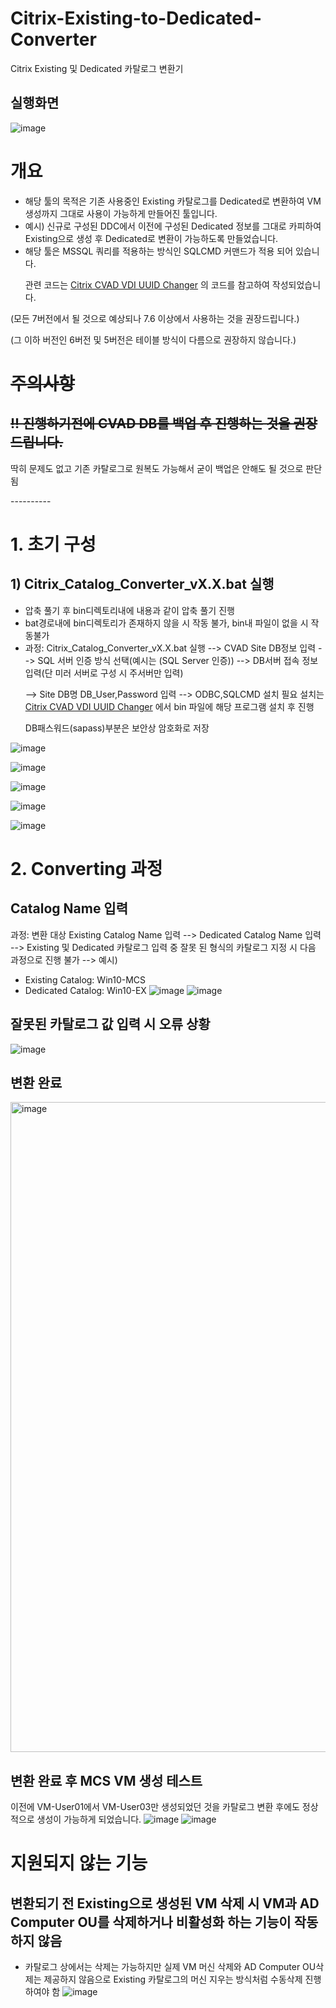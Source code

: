 # Citrix-Existing-to-Dedicated-Converter
Citrix Existing 및 Dedicated 카탈로그 변환기

## 실행화면
![image](https://github.com/LKdiol/Citrix-Existing-to-Dedicated-Converter/assets/126259075/f216f623-94ed-4321-882a-3b48ffec15be)

# 개요

* 해당 툴의 목적은 기존 사용중인 Existing 카탈로그를 Dedicated로 변환하여 VM생성까지 그대로 사용이 가능하게 만들어진 툴입니다.
* 예시) 신규로 구성된 DDC에서 이전에 구성된 Dedicated 정보를 그대로 카피하여 Existing으로 생성 후 Dedicated로 변환이 가능하도록 만들었습니다.
* 해당 툴은 MSSQL 쿼리를 적용하는 방식인 SQLCMD 커맨드가 적용 되어 있습니다.
  <p>관련 코드는 <a href="https://github.com/LKdiol/Citrix-CVAD-VDI-UUID-Changer">Citrix CVAD VDI UUID Changer</a> 의 코드를 참고하여 작성되었습니다.</p>
   
<p> (모든 7버전에서 될 것으로 예상되나 7.6 이상에서 사용하는 것을 권장드립니다.) </p>
<p> (그 이하 버전인 6버전 및 5버전은 테이블 방식이 다름으로 권장하지 않습니다.) </p>

# <del>  주의사항 </del>
## <del> !! 진행하기전에 CVAD DB를 백업 후 진행하는 것을 권장드립니다. </del>
<p> 딱히 문제도 없고 기존 카탈로그로 원복도 가능해서 굳이 백업은 안해도 될 것으로 판단 됨 </p>
----------

# 1. 초기 구성
## 1) Citrix_Catalog_Converter_vX.X.bat 실행
* 압축 풀기 후 bin디렉토리내에 내용과 같이 압축 풀기 진행 
* bat경로내에 bin디렉토리가 존재하지 않을 시 작동 불가, bin내 파일이 없을 시 작동불가
* 과정: Citrix_Catalog_Converter_vX.X.bat 실행 --> CVAD Site DB정보 입력 --> SQL 서버 인증 방식 선택(예시는 (SQL Server 인증)) --> DB서버 접속 정보 입력(단 미러 서버로 구성 시 주서버만 입력)
  <p> --> Site DB명 DB_User,Password 입력 --> ODBC,SQLCMD 설치 필요 설치는 <a href="https://github.com/LKdiol/Citrix-CVAD-VDI-UUID-Changer">Citrix CVAD VDI UUID Changer</a> 에서 bin 파일에 해당 프로그램 설치 후 진행 </p>
    DB패스워드(sapass)부분은 보안상 암호화로 저장

![image](https://github.com/LKdiol/Citrix-Existing-to-Dedicated-Converter/assets/126259075/132ed746-5130-44a6-b1a1-8ede49c59ee0)

![image](https://github.com/LKdiol/Citrix-Existing-to-Dedicated-Converter/assets/126259075/8ff052dd-84d9-4531-a9d2-d16176ca7ca9)

![image](https://github.com/LKdiol/Citrix-Existing-to-Dedicated-Converter/assets/126259075/34ae9acd-21c6-4515-8894-c29af275127e)

![image](https://github.com/LKdiol/Citrix-Existing-to-Dedicated-Converter/assets/126259075/8f8d56bd-0d4c-4ecb-be24-aec7148558ee)

![image](https://github.com/LKdiol/Citrix-Existing-to-Dedicated-Converter/assets/126259075/9ee4e10f-7d2f-4203-bc51-a375878e22a1)


# 2. Converting 과정
## Catalog Name 입력
과정: 변환 대상 Existing Catalog Name 입력 --> Dedicated Catalog Name 입력 --> Existing 및 Dedicated 카탈로그 입력 중 잘못 된 형식의 카탈로그 지정 시 다음 과정으로 진행 불가 --> 
 예시)
- Existing Catalog: Win10-MCS
- Dedicated Catalog: Win10-EX
![image](https://github.com/LKdiol/Citrix-Existing-to-Dedicated-Converter/assets/126259075/23ec5f1f-bf31-4870-acd9-0e12f08d8923)
![image](https://github.com/LKdiol/Citrix-Existing-to-Dedicated-Converter/assets/126259075/4c3fb447-b41e-458a-a14d-266f749b6b90)


## 잘못된 카탈로그 값 입력 시 오류 상황
![image](https://github.com/LKdiol/Citrix-Existing-to-Dedicated-Converter/assets/126259075/2a711bed-ec67-40b8-b209-eb504369ed9b)

## 변환 완료
<img width="1040" alt="image" src="https://github.com/LKdiol/Citrix-Existing-to-Dedicated-Converter/assets/126259075/d8365c68-b8af-4744-806a-bc7c88442499">

## 변환 완료 후 MCS VM 생성 테스트
이전에 VM-User01에서 VM-User03만 생성되었던 것을 카탈로그 변환 후에도 정상적으로 생성이 가능하게 되었습니다.
![image](https://github.com/LKdiol/Citrix-Existing-to-Dedicated-Converter/assets/126259075/2654545e-6243-4383-9af2-a03af39a995c)
![image](https://github.com/LKdiol/Citrix-Existing-to-Dedicated-Converter/assets/126259075/c3b7ac84-e37c-4e02-a569-cfb55286ce39)

# 지원되지 않는 기능
## 변환되기 전 Existing으로 생성된 VM 삭제 시 VM과 AD Computer OU를 삭제하거나 비활성화 하는 기능이 작동하지 않음
* 카탈로그 상에서는 삭제는 가능하지만 실제 VM 머신 삭제와 AD Computer OU삭제는 제공하지 않음으로 Existing 카탈로그의 머신 지우는 방식처럼 수동삭제 진행하여야 함
![image](https://github.com/LKdiol/Citrix-Existing-to-Dedicated-Converter/assets/126259075/ea6d8486-56cf-4504-8466-7be2eb5dbc02)


